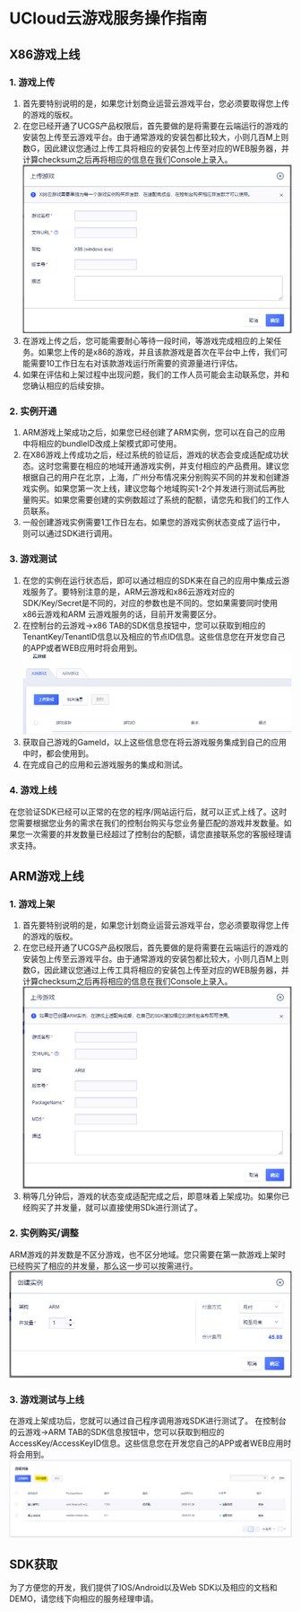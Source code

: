 # UCloud云游戏服务操作指南

## X86游戏上线
### 1. 游戏上传
1. 首先要特别说明的是，如果您计划商业运营云游戏平台，您必须要取得您上传的游戏的版权。
1. 在您已经开通了UCGS产品权限后，首先要做的是将需要在云端运行的游戏的安装包上传至云游戏平台。由于通常游戏的安装包都比较大，小则几百M上则数G，因此建议您通过上传工具将相应的安装包上传至对应的WEB服务器，并计算checksum之后再将相应的信息在我们Console上录入。
![游戏上传](images/x86_upload.png)
1. 在游戏上传之后，您可能需要耐心等待一段时间，等游戏完成相应的上架任务。如果您上传的是x86的游戏，并且该款游戏是首次在平台中上传，我们可能需要10工作日左右对该款游戏运行所需要的资源量进行评估。
1. 如果在评估和上架过程中出现问题，我们的工作人员可能会主动联系您，并和您确认相应的后续安排。

### 2. 实例开通
1. ARM游戏上架成功之后，如果您已经创建了ARM实例，您可以在自己的应用中将相应的bundleID改成上架模式即可使用。
1. 在X86游戏上传成功之后，经过系统的验证后，游戏的状态会变成适配成功状态。这时您需要在相应的地域开通游戏实例，并支付相应的产品费用。建议您根据自己的用户在北京，上海，广州分布情况来分别购买不同的并发和创建游戏实例。如果您第一次上线，建议您每个地域购买1-2个并发进行测试后再批量购买。如果您需要创建的实例数超过了系统的配额，请您先和我们的工作人员联系。
1. 一般创建游戏实例需要1工作日左右。如果您的游戏实例状态变成了运行中，则可以通过SDK进行调用。

### 3. 游戏测试
1. 在您的实例在运行状态后，即可以通过相应的SDK来在自己的应用中集成云游戏服务了。要特别注意的是，ARM云游戏和x86云游戏对应的SDK/Key/Secret是不同的，对应的参数也是不同的。您如果需要同时使用x86云游戏和ARM 云游戏服务的话，目前开发需要区分。
1. 在控制台的云游戏->x86 TAB的SDK信息按钮中，您可以获取到相应的TenantKey/TenantID信息以及相应的节点ID信息。这些信息您在开发您自己的APP或者WEB应用时将会用到。
![sdk信息](images/x86_sdk_info.png)
1. 获取自己游戏的GameId，以上这些信息您在将云游戏服务集成到自己的应用中时，都会使用到。
1. 在完成自己的应用和云游戏服务的集成和测试。

### 4. 游戏上线
在您验证SDK已经可以正常的在您的程序/网站运行后，就可以正式上线了。这时您需要根据您业务的需求在我们的控制台购买与您业务量匹配的游戏并发数量。如果您一次需要的并发数量已经超过了控制台的配额，请您直接联系您的客服经理请求支持。


## ARM游戏上线
### 1. 游戏上架
1. 首先要特别说明的是，如果您计划商业运营云游戏平台，您必须要取得您上传的游戏的版权。
1. 在您已经开通了UCGS产品权限后，首先要做的是将需要在云端运行的游戏的安装包上传至云游戏平台。由于通常游戏的安装包都比较大，小则几百M上则数G，因此建议您通过上传工具将相应的安装包上传至对应的WEB服务器，并计算checksum之后再将相应的信息在我们Console上录入。
![游戏上传](images/arm_upload.png)
1. 稍等几分钟后，游戏的状态变成适配完成之后，即意味着上架成功。如果你已经购买了并发量，就可以直接使用SDk进行测试了。

### 2. 实例购买/调整
ARM游戏的并发数是不区分游戏，也不区分地域。您只需要在第一款游戏上架时已经购买了相应的并发量，那么这一步可以按需进行。
![创建实例](images/arm_create_instance.png)

### 3. 游戏测试与上线
在游戏上架成功后，您就可以通过自己程序调用游戏SDK进行测试了。
 在控制台的云游戏->ARM TAB的SDK信息按钮中，您可以获取到相应的AccessKey/AccessKeyID信息。这些信息您在开发您自己的APP或者WEB应用时将会用到。
![创建实例](images/arm_sdk_info.png)


## SDK获取
为了方便您的开发，我们提供了IOS/Android以及Web SDK以及相应的文档和DEMO，请您线下向相应的服务经理申请。
